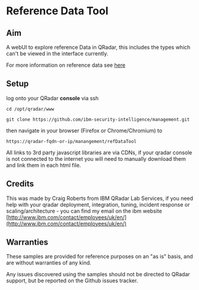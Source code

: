 # Reference Data Tool


## Aim 

A webUI to explore reference Data in QRadar, this includes the types which can't be viewed in the interface currently.

For more information on reference data see [here](http://www-01.ibm.com/support/knowledgecenter/SS42VS_7.2.4/com.ibm.qradar.doc_7.2.4/c_qradar_adm_ref_data_collection_overview.html?lang=en)

## Setup

log onto your QRadar **console** via ssh

`cd /opt/qradar/www`

`git clone https://github.com/ibm-security-intelligence/management.git`

then navigate in your browser (Firefox or Chrome/Chromium) to 

`https://qradar-fqdn-or-ip/manangement/refDataTool`

All links to 3rd party javascript libraries are via CDNs, if your qradar console is not connected to the internet you will need to manually download them and link them in each html file.

## Credits 

This was made by Craig Roberts from IBM QRadar Lab Services, if you need help with your qradar deployment, integration, tuning, incident response or scaling/architecture - you can find my email on the ibm website [http://www.ibm.com/contact/employees/uk/en/](http://www.ibm.com/contact/employees/uk/en/)

## Warranties

These samples are provided for reference purposes on an "as is" basis, and are without warranties of any kind.

Any issues discovered using the samples should not be directed to QRadar support, but be reported on the Github issues tracker.
